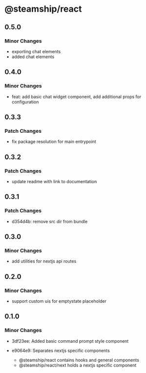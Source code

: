 # @steamship/react

## 0.5.0

### Minor Changes

- exporting chat elements
- added chat elements

## 0.4.0

### Minor Changes

- feat: add basic chat widget component, add additional props for configuration

## 0.3.3

### Patch Changes

- fix package resolution for main entrypoint

## 0.3.2

### Patch Changes

- update readme with link to documentation

## 0.3.1

### Patch Changes

- d354d4b: remove src dir from bundle

## 0.3.0

### Minor Changes

- add utilities for nextjs api routes

## 0.2.0

### Minor Changes

- support custom uis for emptystate placeholder

## 0.1.0

### Minor Changes

- 3df23ee: Added basic command prompt style component
- e9064e9: Separates nextjs specific components

  - @steamship/react contains hooks and general components
  - @steamship/react/next holds a nextjs specific component
